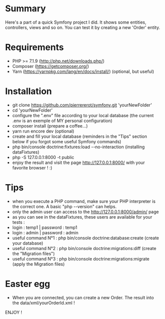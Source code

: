 # Summary

Here's a part of a quick Symfony project I did. It shows some entities, controllers, views and so on. You can test it by creating a new 'Order' entity.

# Requirements

- PHP >= 7.1.9 (http://php.net/downloads.php/)
- Composer (https://getcomposer.org/)
- Yarn (https://yarnpkg.com/lang/en/docs/install/) (optional, but useful)

# Installation

- git clone  https://github.com/pierrererot/symfony.git 'yourNewFolder'
- cd 'yourNewFolder'
- configure the ".env" file according to your local database (the current .env is an exemple of MY personal configuration)
- composer install (prepare a coffee...)
- yarn run encore dev (optional)
- create and fill your local database (reminders in the "Tips" section below if you forgot some useful Symfony commands)
- php bin/console doctrine:fixtures:load --no-interaction (installing dataFixtures)
- php -S 127.0.0.1:8000 -t public
- enjoy the result and visit the page http://127.0.0.1:8000/ with your favorite browser ! :)

# Tips

- when you execute a PHP command, make sure your PHP interpreter is the correct one. A basic "php --version" can helps.
- only the admin user can access to the http://127.0.0.1:8000/admin/ page
- as you can see in the dataFixtures, these users are available for your tests :
- login : temp1 | password : temp1
- login : admin | password : admin
- useful command N°1 : php bin/console doctrine:database:create (create your database)
- useful command N°2 : php bin/console doctrine:migrations:diff (create the "Migration files")
- useful command N°3 : php bin/console doctrine:migrations:migrate (apply the Migration files)

# Easter egg
- When you are connected, you can create a new Order. The result into the data/xml/yourOrderId.xml ! 


ENJOY !
